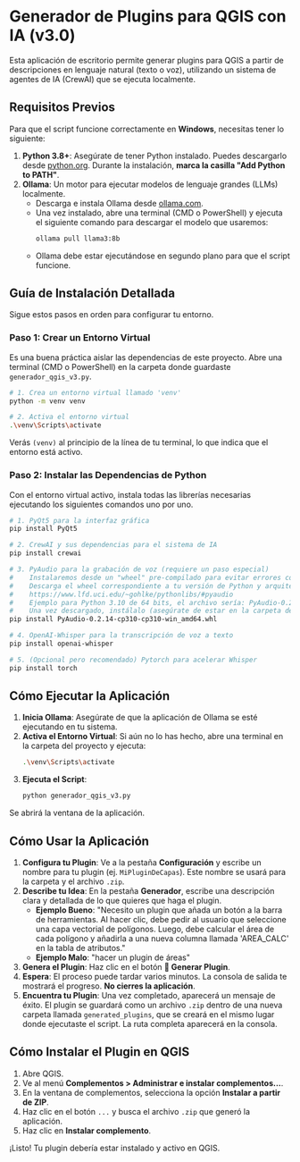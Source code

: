 # Generador de Plugins para QGIS con IA (v3.0)

Esta aplicación de escritorio permite generar plugins para QGIS a partir de descripciones en lenguaje natural (texto o voz), utilizando un sistema de agentes de IA (CrewAI) que se ejecuta localmente.

## Requisitos Previos

Para que el script funcione correctamente en **Windows**, necesitas tener lo siguiente:

1.  **Python 3.8+**: Asegúrate de tener Python instalado. Puedes descargarlo desde [python.org](https://www.python.org/ ). Durante la instalación, **marca la casilla "Add Python to PATH"**.
2.  **Ollama**: Un motor para ejecutar modelos de lenguaje grandes (LLMs) localmente.
    *   Descarga e instala Ollama desde [ollama.com](https://ollama.com/ ).
    *   Una vez instalado, abre una terminal (CMD o PowerShell) y ejecuta el siguiente comando para descargar el modelo que usaremos:
        ```bash
        ollama pull llama3:8b
        ```
    *   Ollama debe estar ejecutándose en segundo plano para que el script funcione.

## Guía de Instalación Detallada

Sigue estos pasos en orden para configurar tu entorno.

### Paso 1: Crear un Entorno Virtual

Es una buena práctica aislar las dependencias de este proyecto. Abre una terminal (CMD o PowerShell) en la carpeta donde guardaste `generador_qgis_v3.py`.

```bash
# 1. Crea un entorno virtual llamado 'venv'
python -m venv venv

# 2. Activa el entorno virtual
.\venv\Scripts\activate
```

Verás `(venv)` al principio de la línea de tu terminal, lo que indica que el entorno está activo.

### Paso 2: Instalar las Dependencias de Python

Con el entorno virtual activo, instala todas las librerías necesarias ejecutando los siguientes comandos uno por uno.

```bash
# 1. PyQt5 para la interfaz gráfica
pip install PyQt5

# 2. CrewAI y sus dependencias para el sistema de IA
pip install crewai

# 3. PyAudio para la grabación de voz (requiere un paso especial)
#    Instalaremos desde un "wheel" pre-compilado para evitar errores comunes en Windows.
#    Descarga el wheel correspondiente a tu versión de Python y arquitectura (32 o 64 bits) desde:
#    https://www.lfd.uci.edu/~gohlke/pythonlibs/#pyaudio
#    Ejemplo para Python 3.10 de 64 bits, el archivo sería: PyAudio-0.2.14-cp310-cp310-win_amd64.whl
#    Una vez descargado, instálalo (asegúrate de estar en la carpeta de descargas o usa la ruta completa ):
pip install PyAudio-0.2.14-cp310-cp310-win_amd64.whl

# 4. OpenAI-Whisper para la transcripción de voz a texto
pip install openai-whisper

# 5. (Opcional pero recomendado) Pytorch para acelerar Whisper
pip install torch
```

## Cómo Ejecutar la Aplicación

1.  **Inicia Ollama**: Asegúrate de que la aplicación de Ollama se esté ejecutando en tu sistema.
2.  **Activa el Entorno Virtual**: Si aún no lo has hecho, abre una terminal en la carpeta del proyecto y ejecuta:
    ```bash
    .\venv\Scripts\activate
    ```
3.  **Ejecuta el Script**:
    ```bash
    python generador_qgis_v3.py
    ```

Se abrirá la ventana de la aplicación.

## Cómo Usar la Aplicación

1.  **Configura tu Plugin**: Ve a la pestaña **Configuración** y escribe un nombre para tu plugin (ej. `MiPluginDeCapas`). Este nombre se usará para la carpeta y el archivo `.zip`.
2.  **Describe tu Idea**: En la pestaña **Generador**, escribe una descripción clara y detallada de lo que quieres que haga el plugin.
    *   **Ejemplo Bueno**: "Necesito un plugin que añada un botón a la barra de herramientas. Al hacer clic, debe pedir al usuario que seleccione una capa vectorial de polígonos. Luego, debe calcular el área de cada polígono y añadirla a una nueva columna llamada 'AREA_CALC' en la tabla de atributos."
    *   **Ejemplo Malo**: "hacer un plugin de áreas"
3.  **Genera el Plugin**: Haz clic en el botón **🚀 Generar Plugin**.
4.  **Espera**: El proceso puede tardar varios minutos. La consola de salida te mostrará el progreso. **No cierres la aplicación**.
5.  **Encuentra tu Plugin**: Una vez completado, aparecerá un mensaje de éxito. El plugin se guardará como un archivo `.zip` dentro de una nueva carpeta llamada `generated_plugins`, que se creará en el mismo lugar donde ejecutaste el script. La ruta completa aparecerá en la consola.

## Cómo Instalar el Plugin en QGIS

1.  Abre QGIS.
2.  Ve al menú **Complementos > Administrar e instalar complementos...**.
3.  En la ventana de complementos, selecciona la opción **Instalar a partir de ZIP**.
4.  Haz clic en el botón `...` y busca el archivo `.zip` que generó la aplicación.
5.  Haz clic en **Instalar complemento**.

¡Listo! Tu plugin debería estar instalado y activo en QGIS.
